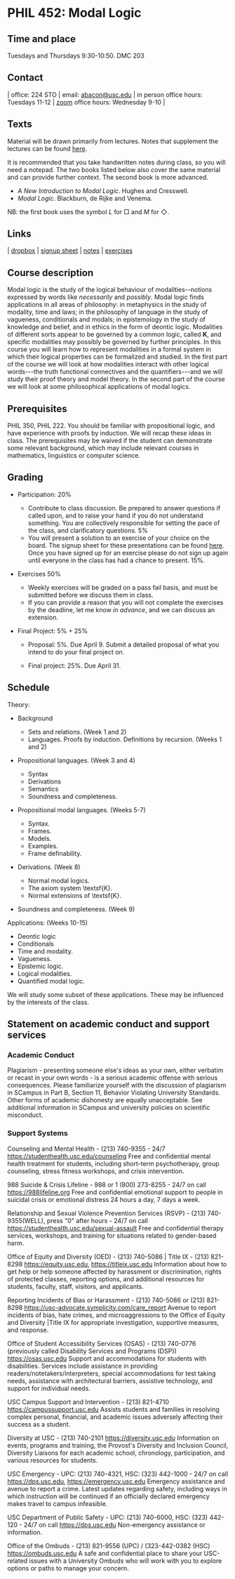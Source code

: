 <head>
<script type="text/javascript" charset="utf-8" 
src="https://cdn.mathjax.org/mathjax/latest/MathJax.js?config=TeX-AMS-MML_HTMLorMML,
https://vincenttam.github.io/javascripts/MathJaxLocal.js"></script>
</head>

# PHIL 452: Modal Logic

## Time and place

Tuesdays and Thursdays 9:30-10:50. DMC 203

## Contact

| office: 224 STO | email: abacon@usc.edu | in person office hours: Tuesdays 11-12 | [zoom](https://usc.zoom.us/s/3587631632) office hours: Wednesday 9-10 |

## Texts

Material will be drawn primarily from lectures. Notes that supplement the lectures can be found [here](https://modal-logic.gabrieluzquiano.org/).

It is recommended that you take handwritten notes during class, so you will need a notepad. The two books listed below also cover the same material and can provide further context. The second book is more advanced. 

- *A New Introduction to Modal Logic*. Hughes and Cresswell.
- *Modal Logic*. Blackburn, de Rijke and Venema.

NB: the first book uses the symbol *L* for $\Box$ and *M* for $\Diamond$.

## Links

| [dropbox](https://www.dropbox.com/scl/fo/mg0651llx9uddmbvr93z4/h?rlkey=ksk55vsiahppdzt0ynh4odmbh&dl=0) | [signup sheet](https://docs.google.com/spreadsheets/d/10DAJ2HGG18I3qAt6Rv3DHMP9vQDyHGQjuJmUtjGOOSg/edit?usp=sharing) | [notes](https://modal-logic.gabrieluzquiano.org/) | [exercises](./452Exercises)

## Course description

Modal logic is the study of the logical behaviour of modalities--notions expressed by words like *necessarily* and *possibly*. Modal logic finds applications in all areas of philosophy: in metaphysics in the study of modality, time and laws; in the philosophy of language in the study of vagueness, conditionals and modals; in epistemology in the study of knowledge and belief, and in ethics in the form of deontic logic. Modalities of different sorts appear to be governed by a common logic, called **K**, and specific modalities may possibly be governed by further principles. In this course you will learn how to represent modalities in a formal system in which their logical properties can be formalized and studied. In the first part of the course we will look at how modalities interact with other logical words---the truth functional connectives and the quantifiers---and we will study their proof theory and model theory. In the second part of the course we will look at some philosophical applications of modal logics.


## Prerequisites

PHIL 350, PHIL 222. You should be familiar with propositional logic, and have experience with proofs by induction. We will recap these ideas in class. The prerequisites may be waived if the student can demonstrate some relevant background, which may include relevant courses in mathematics, linguistics or computer science. 

## Grading

- Participation: 20%
	- Contribute to class discussion. Be prepared to answer questions if called upon, and to raise your hand if you do not understand something. You are collectively responsible for setting the pace of the class, and clarificatory questions. 5\% 
	- You will present a solution to an exercise of your choice on the board. The signup sheet for these presentations can be found [here](https://docs.google.com/spreadsheets/d/10DAJ2HGG18I3qAt6Rv3DHMP9vQDyHGQjuJmUtjGOOSg/edit?usp=sharing). Once you have signed up for an exercise please do not sign up again until everyone in the class has had a chance to present. 15%.

- Exercises 50\%
	
	- Weekly exercises will be graded on a pass fail basis, and must be submitted before we discuss them in class.
	- If you can provide a reason that you will not complete the exercises by the deadline, let me know *in advance*, and we can discuss an extension.
	
- Final Project: 5% + 25%
	- Proposal: 5%. Due April 9.
		Submit a detailed proposal of what you intend to do your final project on.

	- Final project: 25%. Due April 31.


## Schedule

Theory:

- Background
	- Sets and relations. (Week 1 and 2)
	- Languages. Proofs by induction. Definitions by recursion. (Weeks 1 and 2)
- Propositional languages. (Week 3 and 4)

	- Syntax
	- Derivations
	- Semantics
	- Soundness and completeness.


- Propositional modal languages. (Weeks 5-7)

	- Syntax.
	- Frames.
	- Models.
	- Examples.
	- Frame definability.

- Derivations. (Week 8)

	- Normal modal logics.
	- The axiom system \textsf{K}.
	- Normal extensions of \textsf{K}.

- Soundness and completeness. (Week 9)

Applications: (Weeks 10-15)

- Deontic logic
- Conditionals
- Time and modality.
- Vagueness.
- Epistemic logic.
- Logical modalities.
- Quantified modal logic.

We will study some subset of these applications. These may be influenced by the interests of the class.

## Statement on academic conduct and support services

### Academic Conduct

Plagiarism - presenting someone else's ideas as your own, either verbatim or recast in your own words - is a serious academic offense with serious consequences. Please familiarize yourself with the discussion of plagiarism in SCampus in Part B, Section 11, Behavior Violating University Standards. Other forms of academic dishonesty are equally unacceptable. See additional information in SCampus and university policies on scientific misconduct.

### Support Systems

Counseling and Mental Health - (213) 740-9355 - 24/7
https://studenthealth.usc.edu/counseling
Free and confidential mental health treatment for students, including short-term psychotherapy, group counseling, stress fitness workshops, and crisis intervention.

988 Suicide & Crisis Lifeline - 988 or 1 (800) 273-8255 - 24/7 on call
https://988lifeline.org
Free and confidential emotional support to people in suicidal crisis or emotional distress 24 hours a day, 7 days a week.

Relationship and Sexual Violence Prevention Services (RSVP) - (213) 740-9355(WELL), press "0" after hours - 24/7 on call
https://studenthealth.usc.edu/sexual-assault
Free and confidential therapy services, workshops, and training for situations related to gender-based harm.

Office of Equity and Diversity (OED) - (213) 740-5086 | Title IX - (213) 821-8298
https://equity.usc.edu, https://titleix.usc.edu
Information about how to get help or help someone affected by harassment or discrimination, rights of protected classes, reporting options, and additional resources for students, faculty, staff, visitors, and applicants.

Reporting Incidents of Bias or Harassment - (213) 740-5086 or (213) 821-8298
https://usc-advocate.symplicity.com/care_report
Avenue to report incidents of bias, hate crimes, and microaggressions to the Office of Equity and Diversity |Title IX for appropriate investigation, supportive measures, and response.

Office of Student Accessibility Services (OSAS) - (213) 740-0776
(previously called Disability Services and Programs (DSP))
https://osas.usc.edu
Support and accommodations for students with disabilities. Services include assistance in providing readers/notetakers/interpreters, special accommodations for test taking needs, assistance with architectural barriers, assistive technology, and support for individual needs.

USC Campus Support and Intervention - (213) 821-4710
https://campussupport.usc.edu
Assists students and families in resolving complex personal, financial, and academic issues adversely affecting their success as a student.

Diversity at USC - (213) 740-2101
https://diversity.usc.edu
Information on events, programs and training, the Provost's Diversity and Inclusion Council, Diversity Liaisons for each academic school, chronology, participation, and various resources for students.

USC Emergency - UPC: (213) 740-4321, HSC: (323) 442-1000 - 24/7 on call
https://dps.usc.edu, https://emergency.usc.edu
Emergency assistance and avenue to report a crime. Latest updates regarding safety, including ways in which instruction will be continued if an officially declared emergency makes travel to campus infeasible.

USC Department of Public Safety - UPC: (213) 740-6000, HSC: (323) 442-120 - 24/7 on call
https://dps.usc.edu
Non-emergency assistance or information.

Office of the Ombuds - (213) 821-9556 (UPC) / (323-442-0382 (HSC)
https://ombuds.usc.edu
A safe and confidential place to share your USC-related issues with a University Ombuds who will work with you to explore options or paths to manage your concern.